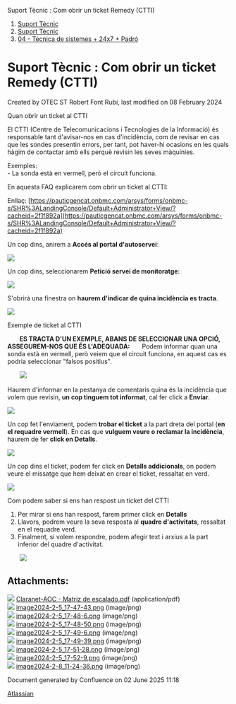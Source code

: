 Suport Tècnic : Com obrir un ticket Remedy (CTTI)  

1.  [Suport Tècnic](index.html)
2.  [Suport Tècnic](13893782.html)
3.  [04 - Tècnica de sistemes + 24x7 + Padró](26313202.html)

Suport Tècnic : Com obrir un ticket Remedy (CTTI)
=================================================

Created by OTEC ST Robert Font Rubí, last modified on 08 February 2024

Quan obrir un ticket al CTTI

El CTTI (Centre de Telecomunicacions i Tecnologies de la Informació) és responsable tant d'avisar-nos en cas d'incidència, com de revisar en cas que les sondes presentin errors, per tant, pot haver-hi ocasions en les quals hàgim de contactar amb ells perquè revisin les seves màquinies.  
  
Exemples:  
\- La sonda està en vermell, però el circuit funciona.

En aquesta FAQ explicarem com obrir un ticket al CTTI:

Enllaç: [https://pauticgencat.onbmc.com/arsys/forms/onbmc-s/SHR%3ALandingConsole/Default+Administrator+View/?cacheid=2f1f892a](https://pauticgencat.onbmc.com/arsys/forms/onbmc-s/SHR%3ALandingConsole/Default+Administrator+View/?cacheid=2f1f892a)

  
Un cop dins, anirem a **Accés al portal d'autoservei**:

![](attachments/100009124/100009126.png)

Un cop dins, seleccionarem **Petició servei de monitoratge**:

![](attachments/100009124/100009127.png)

S'obrirà una finestra on **haurem d'indicar de quina incidència es tracta**.

![](attachments/100009124/100009128.png)

Exemple de ticket al CTTI

       **ES TRACTA D'UN EXEMPLE, ABANS DE SELECCIONAR UNA OPCIÓ, ASSEGUREM-NOS QUE ÉS L'ADEQUADA:**       Podem informar quan una sonda està en vermell, però veiem que el circuit funciona, en aquest cas es podria seleccionar "falsos positius".

       ![](attachments/100009124/100009129.png)

Haurem d'informar en la pestanya de comentaris quina és la incidència que volem que revisin, **un cop tinguem tot informat**, cal fer click a **Enviar**.

![](attachments/100009124/100009130.png)

Un cop fet l'enviament, podem **trobar el ticket** a la part dreta del portal (**en el requadre vermell**). En cas que **vulguem veure o reclamar la incidència**, haurem de fer **click en Detalls**.

![](attachments/100009124/100009131.png)

Un cop dins el ticket, podem fer click en **Detalls addicionals**, on podem veure el missatge que hem deixat en crear el ticket, ressaltat en verd.

![](attachments/100009124/100009132.png)

Com podem saber si ens han respost un ticket del CTTI

1.  Per mirar si ens han respost, farem primer click en **Detalls**
2.  Llavors, podrem veure la seva resposta al **quadre d'activitats**, ressaltat en el requadre verd. 
3.  Finalment, si volem respondre, podem afegir text i arxius a la part inferior del quadre d'activitat.

       ![](attachments/100009124/100009176.png)

Attachments:
------------

![](images/icons/bullet_blue.gif) [Claranet-AOC - Matriz de escalado.pdf](attachments/100009124/100009125.pdf) (application/pdf)  
![](images/icons/bullet_blue.gif) [image2024-2-5\_17-47-43.png](attachments/100009124/100009126.png) (image/png)  
![](images/icons/bullet_blue.gif) [image2024-2-5\_17-48-6.png](attachments/100009124/100009127.png) (image/png)  
![](images/icons/bullet_blue.gif) [image2024-2-5\_17-48-50.png](attachments/100009124/100009128.png) (image/png)  
![](images/icons/bullet_blue.gif) [image2024-2-5\_17-49-6.png](attachments/100009124/100009129.png) (image/png)  
![](images/icons/bullet_blue.gif) [image2024-2-5\_17-49-39.png](attachments/100009124/100009130.png) (image/png)  
![](images/icons/bullet_blue.gif) [image2024-2-5\_17-51-28.png](attachments/100009124/100009131.png) (image/png)  
![](images/icons/bullet_blue.gif) [image2024-2-5\_17-52-9.png](attachments/100009124/100009132.png) (image/png)  
![](images/icons/bullet_blue.gif) [image2024-2-8\_11-24-36.png](attachments/100009124/100009176.png) (image/png)  

Document generated by Confluence on 02 June 2025 11:18

[Atlassian](http://www.atlassian.com/)